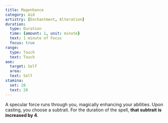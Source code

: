 ```yaml
---
title: Magenhance
category: Aid
artistry: [Enchantment, Alteration]
duration:
  type: Duration
  time: {amount: 1, unit: minute}
  text: 1 minute of Focus
  focus: true
range:
  type: Touch
  text: Touch 
aoe:
  target: Self
  area: 
  text: Self
stamina:
  set: 28
  text: 28
---
```

A specular force runs through you, magically enhancing your abilities. Upon casting, you choose a subtrait. For the duration of the spell, **that subtrait is increased by 4**.

